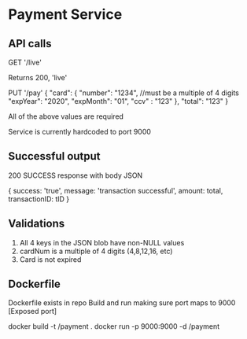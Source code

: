 # Payment Service

## API calls

GET '/live'

Returns 200, 'live'

PUT '/pay'
{
  "card": {
    "number": "1234", //must be a multiple of 4 digits
    "expYear": "2020",
    "expMonth": "01",
    "ccv" : "123"
  },
	"total": "123"
}

All of the above values are required

Service is currently hardcoded to port 9000

## Successful output

200 SUCCESS response with body JSON

{
  success: 'true',
  message: 'transaction successful',
  amount: total,
  transactionID: tID
}


## Validations

1. All 4 keys in the JSON blob have non-NULL values
2. cardNum is a multiple of 4 digits (4,8,12,16, etc)
3. Card is not expired

## Dockerfile

Dockerfile exists in repo
Build and run making sure port maps to 9000 [Exposed port]

docker build -t <username>/payment .
docker run -p 9000:9000 -d <username>/payment
